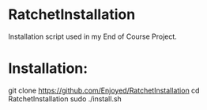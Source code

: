 # RatchetInstallation
Installation script used in my End of Course Project.

# Installation:
git clone https://github.com/Enjoyed/RatchetInstallation
cd RatchetInstallation
sudo ./install.sh
